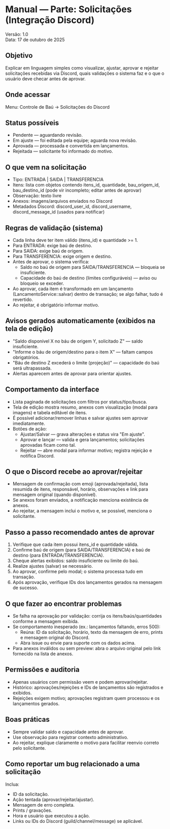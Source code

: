 # Manual — Parte: Solicitações (Integração Discord)

Versão: 1.0  
Data: 17 de outubro de 2025

## Objetivo
Explicar em linguagem simples como visualizar, ajustar, aprovar e rejeitar solicitações recebidas via Discord, quais validações o sistema faz e o que o usuário deve checar antes de aprovar.

## Onde acessar
Menu: Controle de Baú → Solicitações do Discord

## Status possíveis
- Pendente — aguardando revisão.
- Em ajuste — foi editada pela equipe; aguarda nova revisão.
- Aprovada — processada e convertida em lançamentos.
- Rejeitada — solicitante foi informado do motivo.

## O que vem na solicitação
- Tipo: ENTRADA | SAIDA | TRANSFERENCIA
- Itens: lista com objetos contendo itens_id, quantidade, bau_origem_id, bau_destino_id (pode vir incompleto; editar antes de aprovar)
- Observação: texto livre
- Anexos: imagens/arquivos enviados no Discord
- Metadados Discord: discord_user_id, discord_username, discord_message_id (usados para notificar)

## Regras de validação (sistema)
- Cada linha deve ter item válido (itens_id) e quantidade >= 1.
- Para ENTRADA: exige baú de destino.
- Para SAIDA: exige baú de origem.
- Para TRANSFERENCIA: exige origem e destino.
- Antes de aprovar, o sistema verifica:
  - Saldo no baú de origem para SAIDA/TRANSFERENCIA — bloqueia se insuficiente.
  - Capacidade do baú de destino (limites configuráveis) — aviso ou bloqueio se exceder.
- Ao aprovar, cada item é transformado em um lançamento (LancamentoService::salvar) dentro de transação; se algo falhar, tudo é revertido.
- Ao rejeitar, é obrigatório informar motivo.

## Avisos gerados automaticamente (exibidos na tela de edição)
- "Saldo disponível X no báu de origem Y, solicitado Z" — saldo insuficiente.
- "Informe o báu de origem/destino para o item X" — faltam campos obrigatórios.
- "Báu de destino Z excederá o limite (projeção)" — capacidade do baú será ultrapassada.
- Alertas aparecem antes de aprovar para orientar ajustes.

## Comportamento da interface
- Lista paginada de solicitações com filtros por status/tipo/busca.
- Tela de edição mostra resumo, anexos com visualização (modal para imagens) e tabela editável de itens.
- É possível adicionar/remover linhas e salvar ajustes sem aprovar imediatamente.
- Botões de ação:
  - Ajustar/Salvar — grava alterações e status vira "Em ajuste".
  - Aprovar e lançar — valida e gera lançamentos; solicitações aprovadas ficam como tal.
  - Rejeitar — abre modal para informar motivo; registra rejeição e notifica Discord.

## O que o Discord recebe ao aprovar/rejeitar
- Mensagem de confirmação com emoji (aprovada/rejeitada), lista resumida de itens, responsável, horário, observações e link para mensagem original (quando disponível).
- Se anexos foram enviados, a notificação menciona existência de anexos.
- Ao rejeitar, a mensagem inclui o motivo e, se possível, menciona o solicitante.

## Passo a passo recomendado antes de aprovar
1. Verifique que cada item possui itens_id e quantidade válida.
2. Confirme baú de origem (para SAIDA/TRANSFERENCIA) e baú de destino (para ENTRADA/TRANSFERENCIA).
3. Cheque alertas exibidos: saldo insuficiente ou limite do baú.
4. Realize ajustes (salvar) se necessário.
5. Ao aprovar, confirme pelo modal; o sistema processa tudo em transação.
6. Após aprovação, verifique IDs dos lançamentos gerados na mensagem de sucesso.

## O que fazer ao encontrar problemas
- Se falha na aprovação por validação: corrija os itens/baús/quantidades conforme a mensagem exibida.
- Se comportamento inesperado (ex.: lançamentos faltando, erros 500):
  - Reúna: ID da solicitação, horário, texto da mensagem de erro, prints e mensagem original do Discord.
  - Abra issue ou envie para suporte com os dados acima.
- Para anexos inválidos ou sem preview: abra o arquivo original pelo link fornecido na lista de anexos.

## Permissões e auditoria
- Apenas usuários com permissão veem e podem aprovar/rejeitar.
- Histórico: aprovações/rejeições e IDs de lançamentos são registrados e exibidos.
- Rejeições exigem motivo; aprovações registram quem processou e os lançamentos gerados.

## Boas práticas
- Sempre validar saldo e capacidade antes de aprovar.
- Use observação para registrar contexto administrativo.
- Ao rejeitar, explique claramente o motivo para facilitar reenvio correto pelo solicitante.

## Como reportar um bug relacionado a uma solicitação
Inclua:
- ID da solicitação.
- Ação tentada (aprovar/rejeitar/ajustar).
- Mensagem de erro completa.
- Prints / gravações.
- Hora e usuário que executou a ação.
- Links ou IDs do Discord (guild/channel/message) se aplicável.
